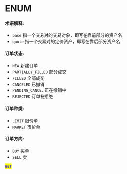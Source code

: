 # ENUM



#### **术语解释:** <a href="#shu-yu-jie-shi" id="shu-yu-jie-shi"></a>

* `base` 指一个交易对的交易对象，即写在靠前部分的资产名
* `quote` 指一个交易对的定价资产，即写在靠后部分资产名

#### **订单状态:** <a href="#ding-dan-zhuang-tai" id="ding-dan-zhuang-tai"></a>

* `NEW` 新建订单
* `PARTIALLY_FILLED` 部分成交
* `FILLED` 全部成交
* `CANCELED` 已撤销
* `PENDING_CANCEL` 正在撤销中
* `REJECTED` 订单被拒绝

#### **订单种类:** <a href="#ding-dan-zhong-lei" id="ding-dan-zhong-lei"></a>

* `LIMIT` 限价单
* `MARKET` 市价单

#### **订单方向:** <a href="#ding-dan-fang-xiang" id="ding-dan-fang-xiang"></a>

* `BUY` 买单
* `SELL` 卖

<mark style="color:blue;">`GET`</mark>&#x20;
